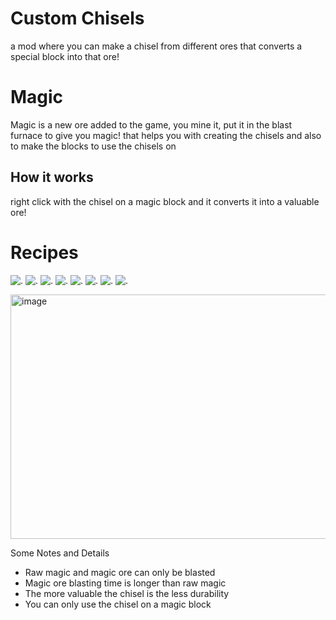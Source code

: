 # Custom Chisels
a mod where you can make a chisel from different ores that converts a special block into that ore!

# Magic
Magic is a new ore added to the game, you mine it, put it in the blast furnace to give you magic! that helps you with creating the chisels and also to make the blocks to use the chisels on

## How it works
right click with the chisel on a magic block and it converts it into a valuable ore!

# Recipes
![.](https://cdn.modrinth.com/data/cached_images/db70438a55cba7e71a2f0ea4011383f55c4bdca5.png)
![.](https://cdn.modrinth.com/data/cached_images/9f469f12a483261bff6ae6dc5cfdc098a1a28c77.png)
![.](https://cdn.modrinth.com/data/cached_images/d306b5fe9fdb27368d815065cbdaaded3a288aa7.png)
![.](https://cdn.modrinth.com/data/cached_images/7582741584ab5791ebd8d9c66ef7d2c7a3a33252.png)
![.](https://cdn.modrinth.com/data/cached_images/ed19e015e982d2c529f5298b83b775651beec1bf.png)
![.](https://cdn.modrinth.com/data/cached_images/4d7cc9350b15b51515b7648eab1185ae31ec9c29.png)
![.](https://cdn.modrinth.com/data/cached_images/d3349a4825cba8e59567d7ab5c7406756789fd96.png)
![.](https://cdn.modrinth.com/data/cached_images/bcffad4b8e79974eda16702a89259d84c202e8ea.png)

<img width="731" height="391" alt="image" src="https://github.com/user-attachments/assets/a4f210c9-708c-49b3-8b14-021291a1c625" />

Some Notes and Details
- Raw magic and magic ore can only be blasted
- Magic ore blasting time is longer than raw magic
- The more valuable the chisel is the less durability
- You can only use the chisel on a magic block
